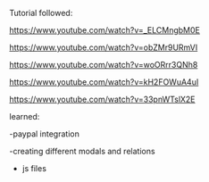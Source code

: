 Tutorial followed:

https://www.youtube.com/watch?v=_ELCMngbM0E

https://www.youtube.com/watch?v=obZMr9URmVI

https://www.youtube.com/watch?v=woORrr3QNh8

https://www.youtube.com/watch?v=kH2FOWuA4uI

https://www.youtube.com/watch?v=33pnWTslX2E

learned: 

-paypal integration

-creating different modals and relations 

- js files
